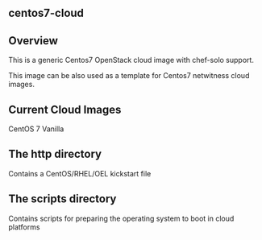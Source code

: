 ## centos7-cloud
## Overview
This is a generic Centos7 OpenStack cloud image with chef-solo support.

This image can be also used as a template for Centos7 netwitness cloud images. 

## Current Cloud Images
CentOS 7 Vanilla

## The http directory
Contains a CentOS/RHEL/OEL kickstart file

## The scripts directory
Contains scripts for preparing the operating system to boot in cloud platforms
